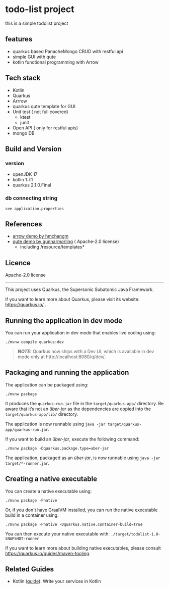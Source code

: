 # todo-list project

this is a simple todolist project

## features
- quarkus based PanacheMongo CRUD with restful api
- simple GUI with qute
- kotlin functional programming with Arrow

## Tech stack
- Kotlin
- Quarkus
- Arrrow
- quarkus qute template for GUI
- Unit test ( not full covered)
  - ktest
  - junit
- Open API ( only for restful apis)
- mongo DB 

## Build and Version
### version
- openJDK 17
- kotlin 1.7.1
- quarkus 2.1.0.Final

### db connecting string
```see application.properties```


## References
- [arrow demo by hmchangm](https://github.com/hmchangm/quarkus-reactive-kotlin)
- [qute demo by gunnarmorling](https://github.com/gunnarmorling/quarkus-qute) ( Apache-2.0 license)
  - including /resource/templates*

## Licence
Apache-2.0 license

---
This project uses Quarkus, the Supersonic Subatomic Java Framework.

If you want to learn more about Quarkus, please visit its website: https://quarkus.io/ .

## Running the application in dev mode

You can run your application in dev mode that enables live coding using:

```shell script
./mvnw compile quarkus:dev
```

> **_NOTE:_**  Quarkus now ships with a Dev UI, which is available in dev mode only at http://localhost:8080/q/dev/.

## Packaging and running the application

The application can be packaged using:

```shell script
./mvnw package
```

It produces the `quarkus-run.jar` file in the `target/quarkus-app/` directory. Be aware that it’s not an _über-jar_ as
the dependencies are copied into the `target/quarkus-app/lib/` directory.

The application is now runnable using `java -jar target/quarkus-app/quarkus-run.jar`.

If you want to build an _über-jar_, execute the following command:

```shell script
./mvnw package -Dquarkus.package.type=uber-jar
```

The application, packaged as an _über-jar_, is now runnable using `java -jar target/*-runner.jar`.

## Creating a native executable

You can create a native executable using:

```shell script
./mvnw package -Pnative
```

Or, if you don't have GraalVM installed, you can run the native executable build in a container using:

```shell script
./mvnw package -Pnative -Dquarkus.native.container-build=true
```

You can then execute your native executable with: `./target/todolist-1.0-SNAPSHOT-runner`

If you want to learn more about building native executables, please consult https://quarkus.io/guides/maven-tooling.

## Related Guides

- Kotlin ([guide](https://quarkus.io/guides/kotlin)): Write your services in Kotlin

